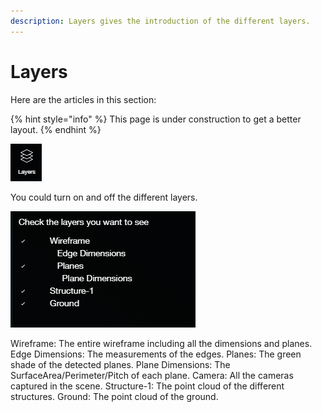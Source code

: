 ```yaml
---
description: Layers gives the introduction of the different layers.
---
```


# Layers

Here are the articles in this section:

{% hint style="info" %}
This page is under construction to get a better layout.
{% endhint %}

![](../.gitbook/assets/layers.jpg)

You could turn on and off the different layers.

![](../.gitbook/assets/layers.png)

Wireframe: The entire wireframe including all the dimensions and planes. Edge Dimensions: The measurements of the edges. Planes: The green shade of the detected planes. Plane Dimensions: The SurfaceArea/Perimeter/Pitch of each plane. Camera: All the cameras captured in the scene. Structure-1: The point cloud of the different structures. Ground: The point cloud of the ground.

